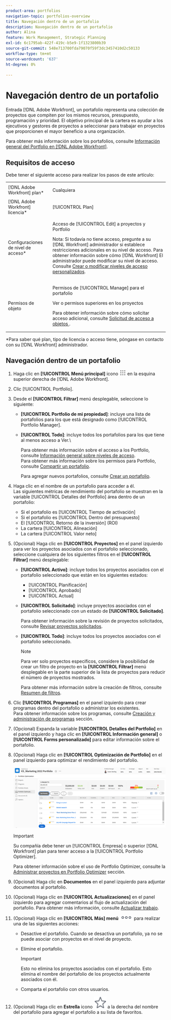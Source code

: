 ```yaml
---
product-area: portfolios
navigation-topic: portfolios-overview
title: Navegación dentro de un portafolio
description: Navegación dentro de un portafolio
author: Alina
feature: Work Management, Strategic Planning
exl-id: 6c1795ab-422f-419c-b5e9-1f1323800b39
source-git-commit: 548e713700fda79070f59f3dc3457410d2c50133
workflow-type: tm+mt
source-wordcount: '637'
ht-degree: 0%

---
```


# Navegación dentro de un portafolio

<!--
<p data-mc-conditions="QuicksilverOrClassic.Draft mode">(NOTE: This article will need to be further revised and maybe merged into Understanding Portfolios?! (other?!).)</p>
-->

Entrada [!DNL Adobe Workfront], un portafolio representa una colección de proyectos que compiten por los mismos recursos, presupuesto, programación y prioridad. El objetivo principal de la cartera es ayudar a los ejecutivos y gestores de proyectos a seleccionar para trabajar en proyectos que proporcionen el mayor beneficio a una organización.

Para obtener más información sobre los portafolios, consulte [Información general del Portfolio en [!DNL Adobe Workfront]](../../../manage-work/portfolios/portfolios-overview/portfolio-overview.md).

## Requisitos de acceso

Debe tener el siguiente acceso para realizar los pasos de este artículo:

<table style="table-layout:auto"> 
 <col> 
 <col> 
 <tbody> 
  <tr> 
   <td role="rowheader">[!DNL Adobe Workfront] plan*</td> 
   <td> <p>Cualquiera </p> </td> 
  </tr> 
  <tr> 
   <td role="rowheader">[!DNL Adobe Workfront] licencia*</td> 
   <td> <p>[!UICONTROL Plan] </p> </td> 
  </tr> 
  <tr> 
   <td role="rowheader">Configuraciones de nivel de acceso*</td> 
   <td> <p>Acceso de [!UICONTROL Edit] a proyectos y Portfolio</p> <p>Nota: Si todavía no tiene acceso, pregunte a su [!DNL Workfront] administrador si establece restricciones adicionales en su nivel de acceso. Para obtener información sobre cómo [!DNL Workfront] El administrador puede modificar su nivel de acceso. Consulte <a href="../../../administration-and-setup/add-users/configure-and-grant-access/create-modify-access-levels.md" class="MCXref xref">Crear o modificar niveles de acceso personalizados</a>.</p> </td> 
  </tr> 
  <tr> 
   <td role="rowheader">Permisos de objeto</td> 
   <td> <p>Permisos de [!UICONTROL Manage] para el portafolio</p> <p>Ver o permisos superiores en los proyectos</p> <p>Para obtener información sobre cómo solicitar acceso adicional, consulte <a href="../../../workfront-basics/grant-and-request-access-to-objects/request-access.md" class="MCXref xref">Solicitud de acceso a objetos </a>.</p> </td> 
  </tr> 
 </tbody> 
</table>

&#42;Para saber qué plan, tipo de licencia o acceso tiene, póngase en contacto con su [!DNL Workfront] administrador.

## Navegación dentro de un portafolio

1. Haga clic en **[!UICONTROL Menú principal]** icono ![](assets/main-menu-icon.png) en la esquina superior derecha de [!DNL Adobe Workfront].

1. Clic [!UICONTROL Portfolio].
1. Desde el **[!UICONTROL Filtrar]** menú desplegable, seleccione lo siguiente:

   * **[!UICONTROL Portfolio de mi propiedad]**: incluye una lista de portafolios para los que está designado como [!UICONTROL Portfolio Manager].
   * **[!UICONTROL Todo]**: incluye todos los portafolios para los que tiene al menos acceso a Ver.\

     Para obtener más información sobre el acceso a los Portfolio, consulte [Información general sobre niveles de acceso](../../../administration-and-setup/add-users/access-levels-and-object-permissions/access-levels-overview.md).\
      Para obtener más información sobre los permisos para Portfolio, consulte  [Compartir un portafolio](../../../workfront-basics/grant-and-request-access-to-objects/share-a-portfolio..md).

     Para agregar nuevos portafolios, consulte [Crear un portafolio](../../../manage-work/portfolios/create-and-manage-portfolios/create-portfolios.md).

1. Haga clic en el nombre de un portafolio para acceder a él.\
   Las siguientes métricas de rendimiento del portafolio se muestran en la variable [!UICONTROL Detalles del Portfolio] área dentro de un portafolio:

   * Si el portafolio es [!UICONTROL Tiempo de activación]
   * Si el portafolio es [!UICONTROL Dentro del presupuesto]
   * El [!UICONTROL Retorno de la inversión] (ROI)
   * La cartera [!UICONTROL Alineación]
   * La cartera [!UICONTROL Valor neto]

1. (Opcional) Haga clic en **[!UICONTROL Proyectos]** en el panel izquierdo para ver los proyectos asociados con el portafolio seleccionado, seleccione cualquiera de los siguientes filtros en el **[!UICONTROL Filtrar]** menú desplegable:

   * **[!UICONTROL Activo]**: incluye todos los proyectos asociados con el portafolio seleccionado que están en los siguientes estados:

      * [!UICONTROL Planificación]
      * [!UICONTROL Aprobado]
      * [!UICONTROL Actual]
   * **[!UICONTROL Solicitado]**: incluye proyectos asociados con el portafolio seleccionado con un estado de **[!UICONTROL Solicitado]**.

     Para obtener información sobre la revisión de proyectos solicitados, consulte [Revisar proyectos solicitados](../../../manage-work/portfolios/create-and-manage-portfolios/review-requested-projects.md).

   * **[!UICONTROL Todo]**: incluye todos los proyectos asociados con el portafolio seleccionado.

     >[!NOTE]
     >
     >Para ver solo proyectos específicos, considere la posibilidad de crear un filtro de proyecto en la **[!UICONTROL Filtrar]** menú desplegable en la parte superior de la lista de proyectos para reducir el número de proyectos mostrados.

     Para obtener más información sobre la creación de filtros, consulte [Resumen de filtros](../../../reports-and-dashboards/reports/reporting-elements/filters-overview.md).


1. Clic **[!UICONTROL Programas]** en el panel izquierdo para crear programas dentro del portafolio o administrar los existentes.\
   Para obtener información sobre los programas, consulte [Creación y administración de programas](../../../manage-work/portfolios/create-and-manage-programs/create-and-manage-programs.md) sección.

1. (Opcional) Expanda la variable **[!UICONTROL Detalles del Portfolio]** en el panel izquierdo y haga clic en **[!UICONTROL Información general]** o **[!UICONTROL Forms personalizado]** para editar información sobre el portafolio.

1. (Opcional) Haga clic en **[!UICONTROL Optimización de Portfolio]** en el panel izquierdo para optimizar el rendimiento del portafolio.

   ![](assets/portfolio-optimizer-with-projects-nwe-350x89.png)

   >[!IMPORTANT]
   >
   >Su compañía debe tener un [!UICONTROL Empresa] o superior [!DNL Workfront] plan para tener acceso a la [!UICONTROL Portfolio Optimizer].

   Para obtener información sobre el uso de Portfolio Optimizer, consulte la [Administrar proyectos en Portfolio Optimizer](../../../manage-work/portfolios/portfolio-optimizer/manage-projects-in-portfolio-optimizer.md) sección.

1. (Opcional) Haga clic en **Documentos** en el panel izquierdo para adjuntar documentos al portafolio.
1. (Opcional) Haga clic en **[!UICONTROL Actualizaciones]** en el panel izquierdo para agregar comentarios al flujo de actualización del portafolio. Para obtener más información, consulte [Actualizar trabajo](../../../workfront-basics/updating-work-items-and-viewing-updates/update-work.md).
1. (Opcional) Haga clic en **[!UICONTROL Más] menú** ![](assets/qs-more-icon-on-an-object.png) para realizar una de las siguientes acciones:

   * Desactive el portafolio. Cuando se desactiva un portafolio, ya no se puede asociar con proyectos en el nivel de proyecto.
   * Elimine el portafolio.

     >[!IMPORTANT]
     >
     >Esto no elimina los proyectos asociados con el portafolio. Esto elimina el nombre del portafolio de los proyectos actualmente asociados con él.

   * Comparta el portafolio con otros usuarios.

1. (Opcional) Haga clic en **Estrella** icono ![](assets/qs-star-icon-favorites-39x38.png) a la derecha del nombre del portafolio para agregar el portafolio a su lista de favoritos.
